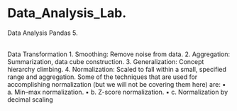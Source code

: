 # Data_Analysis_Lab.
Data Analysis Pandas 5.

<br>
Data Transformation
1. Smoothing: Remove noise from data.
2. Aggregation: Summarization, data cube construction.
3. Generalization: Concept hierarchy climbing.
4. Normalization: Scaled to fall within a small, specified range and aggregation. Some of the techniques
that are used for accomplishing normalization (but we will not be covering them here) are:
▪ a. Min–max normalization.
▪ b. Z-score normalization.
▪ c. Normalization by decimal scaling

<br>


